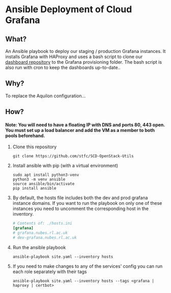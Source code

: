 # Ansible Deployment of Cloud Grafana

## What?
An Ansible playbook to deploy our staging / production Grafana instances. It installs Grafana with HAProxy and uses a bash script to clone our [dashboard repository](https://github.com/stfc/cloud-grafana-dashboards) to the Grafana provisioning folder. The bash script is also run with cron to keep the dashboards up-to-date..

## Why?
To replace the Aquilon configuration...

## How?

#### Note: You will need to have a floating IP with DNS and ports 80, 443 open. You must set up a load balancer and add the VM as a member to both pools beforehand.

1. Clone this repository
    ```shell
    git clone https://github.com/stfc/SCD-OpenStack-Utils
    ```
2. Install ansible with pip (with a virtual environment)
    ```shell
    sudo apt install python3-venv
    python3 -m venv ansible
    source ansible/bin/activate
    pip install ansible
    ```
3. By default, the hosts file includes both the dev and prod grafana instance domains.
If you want to run the playbook on only one of these instances you need to uncomment the corresponding host in the inventory.
   ```ini
   # Contents of: ./hosts.ini
   [grafana]
   # grafana.nubes.rl.ac.uk
   # dev-grafana.nubes.rl.ac.uk
   ```
3. Run the ansible playbook
    ```shell
    ansible-playbook site.yaml --inventory hosts
    ```
4. If you need to make changes to any of the services' config you can run each role separately with their tags
    ```shell
    ansible-playbook site.yaml --inventory hosts --tags <grafana | haproxy | certbot>
    ```
   